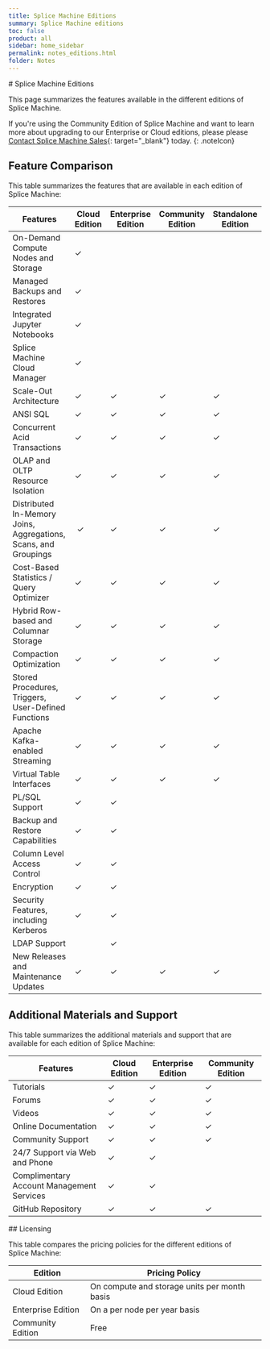 ```yaml
---
title: Splice Machine Editions
summary: Splice Machine editions
toc: false
product: all
sidebar: home_sidebar
permalink: notes_editions.html
folder: Notes
---
```

<section>
<div class="TopicContent" data-swiftype-index="true" markdown="1">
# Splice Machine Editions

This page summarizes the features available in the different editions of
Splice Machine.

If you're using the Community Edition of Splice Machine and want to
learn more about upgrading to our Enterprise or Cloud editions, please
please [Contact Splice Machine Sales][1]{: target="_blank"} today.
{: .noteIcon}

## Feature Comparison

This table summarizes the features that are available in each edition of
Splice Machine:

<table class="featureList">
    <col />
    <col />
    <col />
    <col />
    <col />
    <thead>
        <tr>
            <th>Features</th>
            <th>Cloud Edition</th>
            <th>Enterprise Edition</th>
            <th>Community Edition</th>
            <th>Standalone Edition</th>
        </tr>
    </thead>
    <tbody>
        <tr>
            <td class="featureName">On-Demand Compute Nodes and Storage</td>
            <td class="checkmark">✓</td>
            <td> </td>
            <td> </td>
            <td> </td>
        </tr>
        <tr>
            <td class="featureName">Managed Backups and Restores</td>
            <td class="checkmark">✓</td>
            <td> </td>
            <td> </td>
            <td> </td>
        </tr>
        <tr>
            <td class="featureName">Integrated Jupyter Notebooks</td>
            <td class="checkmark">✓</td>
            <td> </td>
            <td> </td>
            <td> </td>
        </tr>
        <tr>
            <td class="featureName">Splice Machine Cloud Manager</td>
            <td class="checkmark">✓</td>
            <td> </td>
            <td> </td>
            <td> </td>
        </tr>
        <tr>
            <td class="featureName">Scale-Out Architecture</td>
            <td class="checkmark">✓</td>
            <td class="checkmark">✓</td>
            <td class="checkmark">✓</td>
            <td class="checkmark">✓</td>
        </tr>
        <tr>
            <td class="featureName">ANSI SQL</td>
            <td class="checkmark">✓</td>
            <td class="checkmark">✓</td>
            <td class="checkmark">✓</td>
            <td class="checkmark">✓</td>
        </tr>
        <tr>
            <td class="featureName">Concurrent Acid Transactions</td>
            <td class="checkmark">✓</td>
            <td class="checkmark">✓</td>
            <td class="checkmark">✓</td>
            <td class="checkmark">✓</td>
        </tr>
        <tr>
            <td class="featureName">OLAP and OLTP Resource Isolation</td>
            <td class="checkmark">✓</td>
            <td class="checkmark">✓</td>
            <td class="checkmark">✓</td>
            <td class="checkmark">✓</td>
        </tr>
        <tr>
            <td class="featureName">Distributed In-Memory Joins, Aggregations, Scans, and Groupings</td>
            <td class="checkmark"> ✓</td>
            <td class="checkmark">✓</td>
            <td class="checkmark">✓</td>
            <td class="checkmark">✓</td>
        </tr>
        <tr>
            <td class="featureName">Cost-Based Statistics / Query Optimizer</td>
            <td class="checkmark">✓</td>
            <td class="checkmark">✓</td>
            <td class="checkmark">✓</td>
            <td class="checkmark">✓</td>
        </tr>
        <tr>
            <td class="featureName">Hybrid Row-based and Columnar Storage</td>
            <td class="checkmark">✓</td>
            <td class="checkmark">✓</td>
            <td class="checkmark">✓</td>
            <td class="checkmark">✓</td>
        </tr>
        <tr>
            <td class="featureName">Compaction Optimization</td>
            <td class="checkmark">✓</td>
            <td class="checkmark">✓</td>
            <td class="checkmark">✓</td>
            <td class="checkmark">✓</td>
        </tr>
        <tr>
            <td class="featureName">Stored Procedures, Triggers, User-Defined Functions</td>
            <td class="checkmark">✓</td>
            <td class="checkmark">✓</td>
            <td class="checkmark">✓</td>
            <td class="checkmark">✓</td>
        </tr>
        <tr>
            <td class="featureName">Apache Kafka-enabled Streaming</td>
            <td class="checkmark">✓</td>
            <td class="checkmark">✓</td>
            <td class="checkmark">✓</td>
            <td class="checkmark">✓</td>
        </tr>
        <tr>
            <td class="featureName">Virtual Table Interfaces</td>
            <td class="checkmark">✓</td>
            <td class="checkmark">✓</td>
            <td class="checkmark">✓</td>
            <td class="checkmark">✓</td>
        </tr>
        <tr>
            <td class="featureName">PL/SQL Support</td>
            <td class="checkmark">✓</td>
            <td class="checkmark">✓</td>
            <td> </td>
            <td> </td>
        </tr>
        <tr>
            <td class="featureName">Backup and Restore Capabilities</td>
            <td class="checkmark">✓</td>
            <td class="checkmark">✓</td>
            <td> </td>
            <td> </td>
        </tr>
        <tr>
            <td class="featureName">Column Level Access Control</td>
            <td class="checkmark">✓</td>
            <td class="checkmark">✓</td>
            <td> </td>
            <td> </td>
        </tr>
        <tr>
            <td class="featureName">Encryption</td>
            <td class="checkmark">✓</td>
            <td class="checkmark">✓</td>
            <td> </td>
            <td> </td>
        </tr>
        <tr>
            <td class="featureName">Security Features, including Kerberos</td>
            <td class="checkmark">✓</td>
            <td class="checkmark">✓</td>
            <td> </td>
            <td> </td>
        </tr>
        <tr>
            <td class="featureName">LDAP Support</td>
            <td> </td>
            <td class="checkmark">✓</td>
            <td> </td>
            <td> </td>
        </tr>
        <tr>
            <td class="featureName">New Releases and Maintenance Updates</td>
            <td class="checkmark">✓</td>
            <td class="checkmark">✓</td>
            <td class="checkmark">✓</td>
            <td class="checkmark">✓</td>
        </tr>
    </tbody>
</table>

## Additional Materials and Support

This table summarizes the additional materials and support that are
available for each edition of Splice Machine:

<table class="featureList">
    <col />
    <col />
    <col />
    <col />
    <thead>
        <tr>
            <th>Features</th>
            <th>Cloud Edition</th>
            <th>Enterprise Edition</th>
            <th>Community Edition</th>
        </tr>
    </thead>
    <tbody>
        <tr>
            <td class="featureName">Tutorials</td>
            <td class="checkmark">✓</td>
            <td class="checkmark">✓</td>
            <td class="checkmark">✓</td>
        </tr>
        <tr>
            <td class="featureName">Forums</td>
            <td class="checkmark">✓</td>
            <td class="checkmark">✓</td>
            <td class="checkmark">✓</td>
        </tr>
        <tr>
            <td class="featureName">Videos</td>
            <td class="checkmark">✓</td>
            <td class="checkmark">✓</td>
            <td class="checkmark">✓</td>
        </tr>
        <tr>
            <td class="featureName">Online Documentation</td>
            <td class="checkmark">✓</td>
            <td class="checkmark">✓</td>
            <td class="checkmark">✓</td>
        </tr>
        <tr>
            <td class="featureName">Community Support</td>
            <td class="checkmark">✓</td>
            <td class="checkmark">✓</td>
            <td class="checkmark">✓</td>
        </tr>
        <tr>
            <td class="featureName">24/7 Support via Web and Phone</td>
            <td class="checkmark">✓</td>
            <td class="checkmark">✓</td>
            <td> </td>
        </tr>
        <tr>
            <td class="featureName">Complimentary Account Management Services</td>
            <td class="checkmark">✓</td>
            <td class="checkmark">✓</td>
            <td> </td>
        </tr>
        <tr>
            <td class="featureName">GitHub Repository</td>
            <td class="checkmark">✓</td>
            <td class="checkmark">✓</td>
            <td class="checkmark">✓</td>
        </tr>
    </tbody>
</table>
## Licensing

This table compares the pricing policies for the different editions of
Splice Machine:

<table class="featureList">
    <col />
    <col />
    <col />
    <col />
    <thead>
        <tr>
            <th>Edition</th>
            <th>Pricing Policy</th>
        </tr>
    </thead>
    <tbody>
        <tr>
            <td class="featureName">Cloud Edition</td>
            <td class="leftAlign">On compute and storage units per month basis</td>
        </tr>
        <tr>
            <td class="featureName">Enterprise Edition</td>
            <td class="leftAlign">On a per node per year basis</td>
        </tr>
        <tr>
            <td class="featureName">Community Edition</td>
            <td class="leftAlign">Free</td>
        </tr>
    </tbody>
</table>
</div>
</section>



[1]: https://www.splicemachine.com/company/contact-us/
